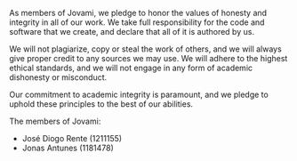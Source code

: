 As members of Jovami, we pledge to honor the values of honesty and integrity
in all of our work. We take full responsibility for the code and software that we create,
and declare that all of it is authored by us.

We will not plagiarize, copy or steal the work of others, and we will always give proper credit
to any sources we may use. We will adhere to the highest ethical standards, and we will not engage in
any form of academic dishonesty or misconduct.

Our commitment to academic integrity is paramount, and we pledge to uphold these principles to the
best of our abilities.

The members of Jovami:

- José Diogo Rente (1211155)
- Jonas Antunes (1181478)
